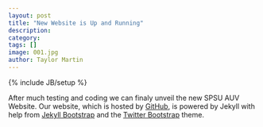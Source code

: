 ```yaml
---
layout: post
title: "New Website is Up and Running"
description: 
category: 
tags: []
image: 001.jpg
author: Taylor Martin
---
```

{% include JB/setup %}

After much testing and coding we can finaly unveil the new SPSU AUV Website. Our 
website, which is hosted by [GitHub](http://github.com/), is powered by Jekyll with 
help from [Jekyll Bootstrap](http://jekyllbootstrap.com/) and the [Twitter 
Bootstrap](http://twitter.github.com/bootstrap/) theme. 

